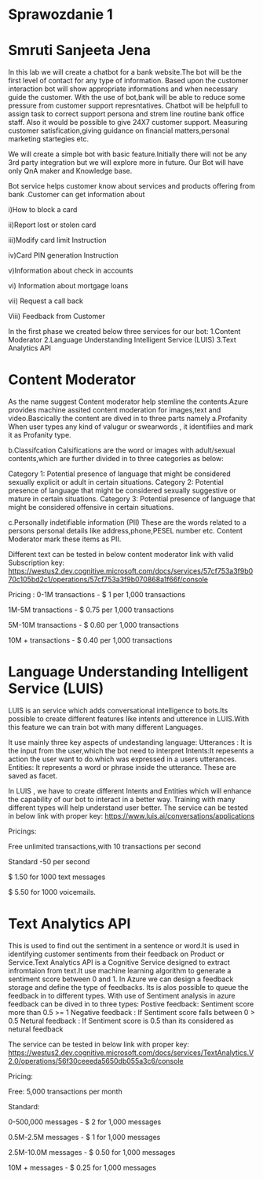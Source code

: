 # Sprawozdanie 1
# Smruti Sanjeeta Jena
In this lab we will create a chatbot for a bank website.The bot will be the first level of contact for any type of information.
Based upon the customer interaction bot will show appropriate informations and when necessary guide the customer.
With the use of bot,bank will be able to reduce some pressure from customer support represntatives.
Chatbot will be helpfull to assign task to correct support persona and strem line routine bank office staff. Also it would be possible to give  24X7 customer support.
Measuring customer satisfication,giving guidance on financial matters,personal marketing startegies etc.

We will create a simple bot with basic feature.Initially there will not be any 3rd party  integration but we will explore more in future.
Our Bot will have only QnA maker and Knowledge base.

Bot service helps customer know about services and products offering from bank .Customer can get information about 

i)How to block a card

ii)Report lost or stolen card

iii)Modify card limit Instruction

iv)Card PIN generation Instruction

v)Information about check in accounts

vi) Information about mortgage loans

vii) Request a call back

Viii) Feedback from Customer

In the first phase we created below three services for our bot:
1.Content Moderator
2.Language Understanding Intelligent Service (LUIS)
3.Text Analytics API

# Content Moderator
As the name suggest Content moderator help stemline the contents.Azure provides machine assited content
moderation for images,text and video.Bascically the content are dived in to three parts namely
 a.Profanity
 When user types any kind of valugur or swearwords , it identifiies and mark it as Profanity type.
 
 b.Classifcation
 Calsifications are the word or images with adult/sexual contents,which are further divided in to three categories as below:
 
 Category 1: Potential presence of language that might be considered sexually explicit or adult in certain situations.
Category 2: Potential presence of language that might be considered sexually suggestive or mature in certain situations.
Category 3: Potential presence of language that might be considered offensive in certain situations.
 
 c.Personally indetifiable information (PII)
 These are the words related to a persons personal details like address,phone,PESEL number etc.
 Content Moderator mark these items as PII.
 
 Different text can be tested in below content moderator link with valid Subscription key:
 https://westus2.dev.cognitive.microsoft.com/docs/services/57cf753a3f9b070c105bd2c1/operations/57cf753a3f9b070868a1f66f/console
 
 Pricing :
 0-1M transactions - $ 1 per 1,000 transactions

1M-5M transactions - $ 0.75 per 1,000 transactions

5M-10M transactions - $ 0.60 per 1,000 transactions

10M + transactions - $ 0.40 per 1,000 transactions

# Language Understanding Intelligent Service (LUIS)

LUIS is an service which adds conversational intelligence to bots.Its possible to create
 different features like intents and utterence in LUIS.With this feature we can train bot with many different Languages.
 
 It use mainly three key aspects of undestanding language:
 Utterances : It is the input from the user,which the bot need to interpret
 Intents:It repesents a action the user want to do.which was expressed in a users utterances.
 Entities: It represents a word or phrase inside the utterance. These are saved as facet.
 
 In LUIS , we have to create different Intents and Entities which will enhance the capability
 of our bot to interact in a better way. Training with many different types will help understand user better.
 The service can be tested in below link with proper key:
 https://www.luis.ai/conversations/applications
 
Pricings:

Free unlimited transactions,with 10 transactions per second

Standard -50 per second 

$ 1.50 for 1000 text messages

$ 5.50 for 1000 voicemails.
        
# Text Analytics API
 This is used to find out the sentiment in a sentence or word.It is used in identifying 
 customer sentiments from their feedback on Product or Service.Text Analytics API is a Cognitive Service designed to 
extract infromtaion from text.It use machine learning  algorithm to generate a sentiment score between 0 and 1.
 In Azure we can design a feedback storage and define the type of feedbacks. Its is alos possible to queue the feedback
 in to different types. With use of Sentiment analysis in azure feedback can be dived in to three types:
  Postive feedback: Sentiment score more than 0.5 >= 1
 Negative feedback : If Sentiment score falls between 0 > 0.5
 Netural feedback :  If Sentiment score is 0.5 than its considered as netural feedback
 
 The service can be tested in below link with proper key:
 https://westus2.dev.cognitive.microsoft.com/docs/services/TextAnalytics.V2.0/operations/56f30ceeeda5650db055a3c6/console
 
 Pricing:
 
 Free: 5,000 transactions per month

Standard:

0-500,000 messages - $ 2 for 1,000 messages

0.5M-2.5M messages - $ 1 for 1,000 messages

2.5M-10.0M messages - $ 0.50 for 1,000 messages

10M + messages - $ 0.25 for 1,000 messages
